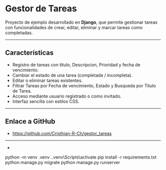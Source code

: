 # Gestor de Tareas
Proyecto de ejemplo desarrollado en **Django**, que permite gestionar tareas con funcionalidades de crear, editar, eliminar y marcar tareas como completadas.

---
## Características
- Registro de tareas con título, Descripcion, Prioridad y fecha de vencimiento.
- Cambiar el estado de una tarea (completada / incompleta).
- Editar o eliminar tareas existentes.
- Filtrar Tareas por Fecha de vencimiento, Estado y Busqueda por Titulo de Tarea.
- Acceso mediante usuario registrado o como invitado.
- Interfaz sencilla con estilos CSS.

---
## Enlace a GitHub
- https://github.com/Cristhian-R-Ch/gestor_tareas

---
- 
python -m venv .venv
.\.venv\Scripts\activate
pip install -r requirements.txt
python manage.py migrate
python manage.py runserver
